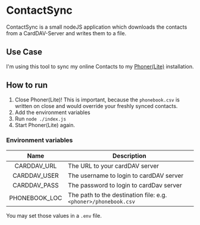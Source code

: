 # ContactSync

ContactSync is a small nodeJS application which downloads the contacts from a CardDAV-Server and writes them to a file.

## Use Case

I'm using this tool to sync my online Contacts to my [Phoner(Lite)](https://lite.phoner.de/index_de.htm) installation.

## How to run

1. Close Phoner(Lite)! This is important, because the `phonebook.csv` is written on close and would override your freshly synced contacts.
2. Add the environment variables
3. Run `node ./index.js`
4. Start Phoner(Lite) again.

### Environment variables

|      Name     | Description                                                     |
|:-------------:|-----------------------------------------------------------------|
|  CARDDAV_URL  |  The URL to your cardDAV server                                 |
| CARDDAV_USER  |  The username to login to cardDAV server                        |
| CARDDAV_PASS  |  The password to login to cardDav server                        |
| PHONEBOOK_LOC | The path to the destination file: e.g. `<phoner>/phonebook.csv` |

You may set those values in a `.env` file.
